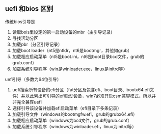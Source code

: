 ## uefi 和bios 区别

传统bios引导是
1. 读取bois里设定的第一启动设备的mbr（主引导记录）
2. 寻找活动分区
3. 加载pbr（分区引导记录）
4. 加载boot loader（nt5是ntldr，nt6是bootmgr，其他如grub）
5. 加载相应启动菜单（nt5是boot.ini，nt6是boot目录bcd文件，grub的grub.conf）
6. 加载系统引导程序（win是winloader.exe，linux是initrd等）

uefi引导（多数为64位引导）
1. uefi搜索所有设备的efi分区（fat分区及包含efi、boot目录、bootx64.efi文件）并以此列出可引导的efi启动设备，win7必须开启csm兼容模式，所以并非完全兼容uefi
2. 选择引导该设备并加载efi启动菜单（efi目录下多条记录）
3. 加载引导文件（windows的bootmgfw.efi，grub的grubx64.efi）
4. 加载相应启动菜单（windows为bcd文件，grub的grub.conf）
5. 加载系统引导程序（windows为winloader.efi，linux为initrd等）